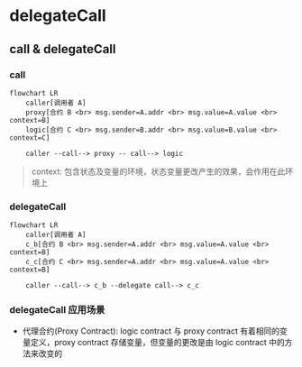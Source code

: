 # delegateCall

## call & delegateCall

### call

```mermaid
flowchart LR
    caller[调用者 A]
    proxy[合约 B <br> msg.sender=A.addr <br> msg.value=A.value <br> context=B]
    logic[合约 C <br> msg.sender=B.addr <br> msg.value=B.value <br> context=C]

    caller --call--> proxy -- call--> logic
```

> context: 包含状态及变量的环境，状态变量更改产生的效果，会作用在此环境上

### delegateCall
```mermaid
flowchart LR
    caller[调用者 A]
    c_b[合约 B <br> msg.sender=A.addr <br> msg.value=A.value <br> context=B]
    c_c[合约 C <br> msg.sender=A.addr <br> msg.value=A.value <br> context=B]

    caller --call--> c_b --delegate call--> c_c
```

### delegateCall 应用场景

- 代理合约(Proxy Contract): logic contract 与 proxy contract 有着相同的变量定义，proxy contract 存储变量，但变量的更改是由 logic contract 中的方法来改变的
